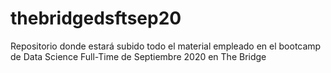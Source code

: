 # thebridgedsftsep20
Repositorio donde estará subido todo el material empleado en el bootcamp de Data Science Full-Time de Septiembre 2020 en The Bridge
